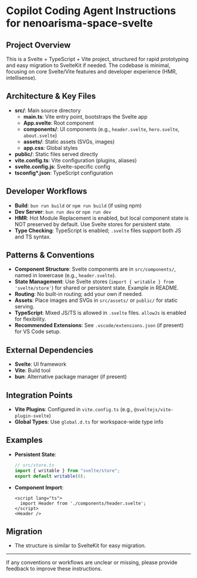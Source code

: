 # Copilot Coding Agent Instructions for nenoarisma-space-svelte

## Project Overview

This is a Svelte + TypeScript + Vite project, structured for rapid prototyping and easy migration to SvelteKit if needed. The codebase is minimal, focusing on core Svelte/Vite features and developer experience (HMR, intellisense).

## Architecture & Key Files

- **src/**: Main source directory
  - **main.ts**: Vite entry point, bootstraps the Svelte app
  - **App.svelte**: Root component
  - **components/**: UI components (e.g., `header.svelte`, `hero.svelte`, `about.svelte`)
  - **assets/**: Static assets (SVGs, images)
  - **app.css**: Global styles
- **public/**: Static files served directly
- **vite.config.ts**: Vite configuration (plugins, aliases)
- **svelte.config.js**: Svelte-specific config
- **tsconfig\*.json**: TypeScript configuration

## Developer Workflows

- **Build**: `bun run build` or `npm run build` (if using npm)
- **Dev Server**: `bun run dev` or `npm run dev`
- **HMR**: Hot Module Replacement is enabled, but local component state is NOT preserved by default. Use Svelte stores for persistent state.
- **Type Checking**: TypeScript is enabled; `.svelte` files support both JS and TS syntax.

## Patterns & Conventions

- **Component Structure**: Svelte components are in `src/components/`, named in lowercase (e.g., `header.svelte`).
- **State Management**: Use Svelte stores (`import { writable } from 'svelte/store'`) for shared or persistent state. Example in README.
- **Routing**: No built-in routing; add your own if needed.
- **Assets**: Place images and SVGs in `src/assets/` or `public/` for static serving.
- **TypeScript**: Mixed JS/TS is allowed in `.svelte` files. `allowJs` is enabled for flexibility.
- **Recommended Extensions**: See `.vscode/extensions.json` (if present) for VS Code setup.

## External Dependencies

- **Svelte**: UI framework
- **Vite**: Build tool
- **bun**: Alternative package manager (if present)

## Integration Points

- **Vite Plugins**: Configured in `vite.config.ts` (e.g., `@sveltejs/vite-plugin-svelte`)
- **Global Types**: Use `global.d.ts` for workspace-wide type info

## Examples

- **Persistent State**:
  ```ts
  // src/store.ts
  import { writable } from "svelte/store";
  export default writable(0);
  ```
- **Component Import**:
  ```svelte
  <script lang="ts">
    import Header from './components/header.svelte';
  </script>
  <Header />
  ```

## Migration

- The structure is similar to SvelteKit for easy migration.

---

If any conventions or workflows are unclear or missing, please provide feedback to improve these instructions.
